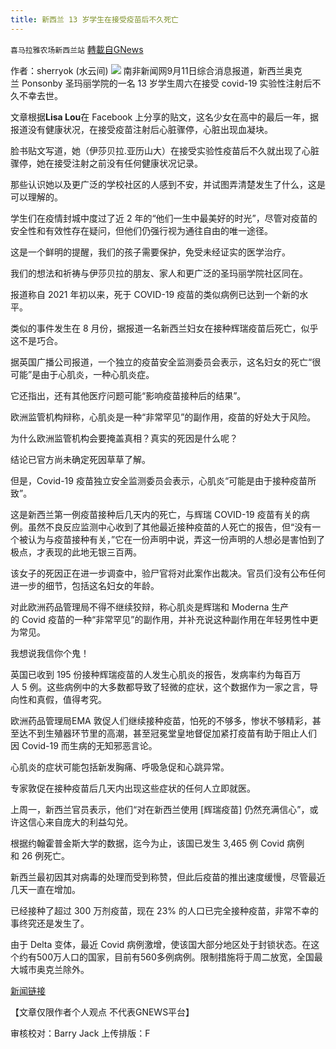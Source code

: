 ```yaml
---
title: 新西兰 13 岁学生在接受疫苗后不久死亡
---
```

`喜马拉雅农场新西兰站` [轉載自GNews](https://gnews.org/zh-hans/1555962/)

作者：sherryok (水云间)
![](https://assets.gnews.org/wp-content/uploads/2021/09/图片-3-6.jpg)
南非新闻网9月11日综合消息报道，新西兰奥克兰 Ponsonby 圣玛丽学院的一名 13 岁学生周六在接受 covid-19 实验性注射后不久不幸去世。

文章根据**Lisa Lou**在 Facebook 上分享的贴文，这名少女在高中的最后一年，据报道没有健康状况，在接受疫苗注射后心脏骤停，心脏出现血凝块。

脸书贴文写道，她（伊莎贝拉.亚历山大）在接受实验性疫苗后不久就出现了心脏骤停，她在接受注射之前没有任何健康状况记录。

那些认识她以及更广泛的学校社区的人感到不安，并试图弄清楚发生了什么，这是可以理解的。

学生们在疫情封城中度过了近 2 年的“他们一生中最美好的时光”，尽管对疫苗的安全性和有效性存在疑问，但他们仍强行视为通往自由的唯一途径。

这是一个鲜明的提醒，我们的孩子需要保护，免受未经证实的医学治疗。

我们的想法和祈祷与伊莎贝拉的朋友、家人和更广泛的圣玛丽学院社区同在。

报道称自 2021 年初以来，死于 COVID-19 疫苗的类似病例已达到一个新的水平。

类似的事件发生在 8 月份，据报道一名新西兰妇女在接种辉瑞疫苗后死亡，似乎这不是巧合。

据英国广播公司报道，一个独立的疫苗安全监测委员会表示，这名妇女的死亡“很可能”是由于心肌炎，一种心肌炎症。

它还指出，还有其他医疗问题可能“影响疫苗接种后的结果”。

欧洲监管机构辩称，心肌炎是一种“非常罕见”的副作用，疫苗的好处大于风险。

为什么欧洲监管机构会要掩盖真相？真实的死因是什么呢？

结论已官方尚未确定死因草草了解。

但是，Covid-19 疫苗独立安全监测委员会表示，心肌炎“可能是由于接种疫苗所致”。

这是新西兰第一例疫苗接种后几天内的死亡，与辉瑞 COVID-19 疫苗有关的病例。虽然不良反应监测中心收到了其他最近接种疫苗的人死亡的报告，但“没有一个被认为与疫苗接种有关，”它在一份声明中说，弄这一份声明的人想必是害怕到了极点，才表现的此地无银三百两。

该女子的死因正在进一步调查中，验尸官将对此案作出裁决。官员们没有公布任何进一步的细节，包括这名妇女的年龄。

对此欧洲药品管理局不得不继续狡辩，称心肌炎是辉瑞和 Moderna 生产的 Covid 疫苗的一种“非常罕见”的副作用，并补充说这种副作用在年轻男性中更为常见。

我想说我信你个鬼！

英国已收到 195 份接种辉瑞疫苗的人发生心肌炎的报告，发病率约为每百万人 5 例。这些病例中的大多数都导致了轻微的症状，这个数据作为一家之言，导向性和真假，值得考究。

欧洲药品管理局EMA 敦促人们继续接种疫苗，怕死的不够多，惨状不够精彩，甚至达不到生殖器环节里的高潮，甚至冠冕堂皇地督促加紧打疫苗有助于阻止人们因 Covid-19 而生病的无知邪恶言论。

心肌炎的症状可能包括新发胸痛、呼吸急促和心跳异常。

专家敦促在接种疫苗后几天内出现这些症状的任何人立即就医。

上周一，新西兰官员表示，他们“对在新西兰使用 [辉瑞疫苗] 仍然充满信心”，或许这信心来自庞大的利益勾兑。

根据约翰霍普金斯大学的数据，迄今为止，该国已发生 3,465 例 Covid 病例和 26 例死亡。

新西兰最初因其对病毒的处理而受到称赞，但此后疫苗的推出速度缓慢，尽管最近几天一直在增加。

已经接种了超过 300 万剂疫苗，现在 23% 的人口已完全接种疫苗，非常不幸的事终究还是发生了。

由于 Delta 变体，最近 Covid 病例激增，使该国大部分地区处于封锁状态。在这个约有500万人口的国家，目前有560多例病例。限制措施将于周二放宽，全国最大城市奥克兰除外。

[新闻链接](https://www.latestnewssouthafrica.com/2021/09/11/isabella-alexander-nz-death-13-year-old-student-from-ponsonby-auckland-dies-shortly-after-receiving-experimental-jab/)

【文章仅限作者个人观点 不代表GNEWS平台】

审核校对：Barry Jack
上传排版：F
